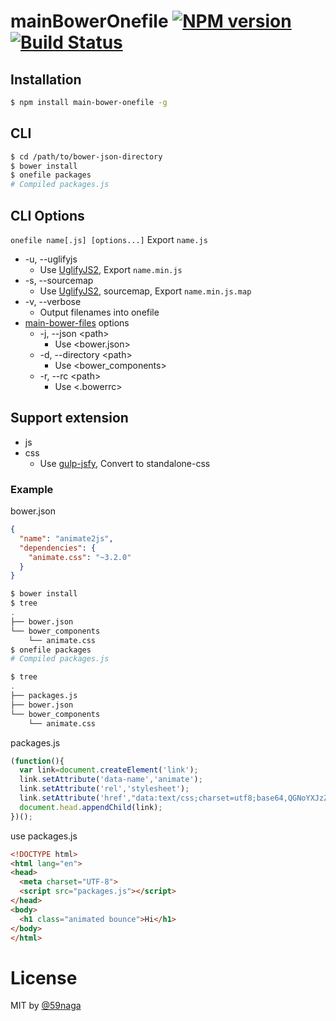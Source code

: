 # mainBowerOnefile [![NPM version][npm-image]][npm] [![Build Status][travis-image]][travis]

## Installation
```bash
$ npm install main-bower-onefile -g
```

## CLI
```bash
$ cd /path/to/bower-json-directory
$ bower install
$ onefile packages
# Compiled packages.js
```

## CLI Options
`onefile name[.js] [options...]` Export `name.js`

* -u, --uglifyjs
  * Use [UglifyJS2][1], Export `name.min.js`
* -s, --sourcemap
  * Use [UglifyJS2][1], sourcemap, Export `name.min.js.map` 
* -v, --verbose
  * Output filenames into onefile
* [main-bower-files][2] options
  * -j, --json &lt;path&gt;
    * Use &lt;bower.json&gt;
  * -d, --directory &lt;path&gt;
    * Use &lt;bower_components&gt;
  * -r, --rc &lt;path&gt;
    * Use &lt;.bowerrc&gt;

## Support extension
* js
* css
  * Use [gulp-jsfy][3], Convert to standalone-css

[1]: https://github.com/mishoo/UglifyJS2
[2]: https://github.com/ck86/main-bower-files
[3]: https://github.com/59naga/gulp-jsfy

### Example
bower.json
```json
{
  "name": "animate2js",
  "dependencies": {
    "animate.css": "~3.2.0"
  }
}
```

```bash
$ bower install
$ tree 
.
├── bower.json
└── bower_components
    └── animate.css
$ onefile packages
# Compiled packages.js

$ tree 
.
├── packages.js
├── bower.json
└── bower_components
    └── animate.css
```

packages.js
```js
(function(){
  var link=document.createElement('link');
  link.setAttribute('data-name','animate');
  link.setAttribute('rel','stylesheet');
  link.setAttribute('href',"data:text/css;charset=utf8;base64,QGNoYXJzZXQgIlVU..."
  document.head.appendChild(link);
})();
```

use packages.js
```html
<!DOCTYPE html>
<html lang="en">
<head>
  <meta charset="UTF-8">
  <script src="packages.js"></script>
</head>
<body>
  <h1 class="animated bounce">Hi</h1>
</body>
</html>
```

# License
MIT by [@59naga](https://twitter.com/horse_n_deer)

[npm-image]: https://badge.fury.io/js/main-bower-onefile.svg
[npm]: https://npmjs.org/package/main-bower-onefile
[travis-image]: https://travis-ci.org/59naga/main-bower-onefile.svg?branch=master
[travis]: https://travis-ci.org/59naga/main-bower-onefile
[depstat-image]: https://gemnasium.com/59naga/main-bower-onefile.svg
[depstat]: https://gemnasium.com/59naga/main-bower-onefile
